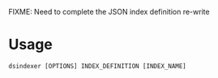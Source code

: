 FIXME: Need to complete the JSON index definition re-write

# Usage

	dsindexer [OPTIONS] INDEX_DEFINITION [INDEX_NAME]

